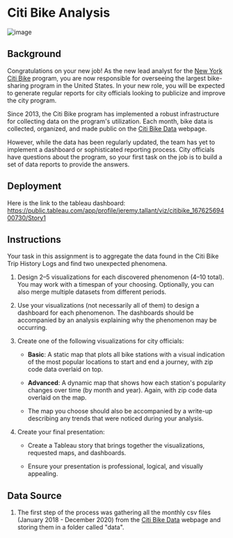 # Citi Bike Analysis
![image](https://user-images.githubusercontent.com/112406455/217119594-e9639cc0-082c-491a-acf7-4b2f3a750550.png)
## Background 
Congratulations on your new job! As the new lead analyst for the [New York Citi Bike](https://en.wikipedia.org/wiki/Citi_Bike) program, you are now responsible for overseeing the largest bike-sharing program in the United States. In your new role, you will be expected to generate regular reports for city officials looking to publicize and improve the city program.

Since 2013, the Citi Bike program has implemented a robust infrastructure for collecting data on the program's utilization. Each month, bike data is collected, organized, and made public on the [Citi Bike Data](https://citibikenyc.com/system-data) webpage.

However, while the data has been regularly updated, the team has yet to implement a dashboard or sophisticated reporting process. City officials have questions about the program, so your first task on the job is to build a set of data reports to provide the answers.
## Deployment
Here is the link to the tableau dashboard: https://public.tableau.com/app/profile/jeremy.tallant/viz/citibike_16762569400730/Story1
## Instructions
Your task in this assignment is to aggregate the data found in the Citi Bike Trip History Logs and find two unexpected phenomena.

1. Design 2–5 visualizations for each discovered phenomenon (4–10 total). You may work with a timespan of your choosing. Optionally, you can also merge multiple datasets from different periods.

2. Use your visualizations (not necessarily all of them) to design a dashboard for each phenomenon. The dashboards should be accompanied by an analysis explaining why the phenomenon may be occurring.

3. Create one of the following visualizations for city officials:

    * **Basic**: A static map that plots all bike stations with a visual indication of the most popular locations to start and end a journey, with zip code data overlaid on top.

    * **Advanced**: A dynamic map that shows how each station's popularity changes over time (by month and year). Again, with zip code data overlaid on the map.

    * The map you choose should also be accompanied by a write-up describing any trends that were noticed during your analysis.

4. Create your final presentation:

    * Create a Tableau story that brings together the visualizations, requested maps, and dashboards.

    * Ensure your presentation is professional, logical, and visually appealing.
    
## Data Source
1. The first step of the process was gathering all the monthly csv files (January 2018 - December 2020) from the [Citi Bike Data](https://citibikenyc.com/system-data) webpage and storing them in a folder called "data".
